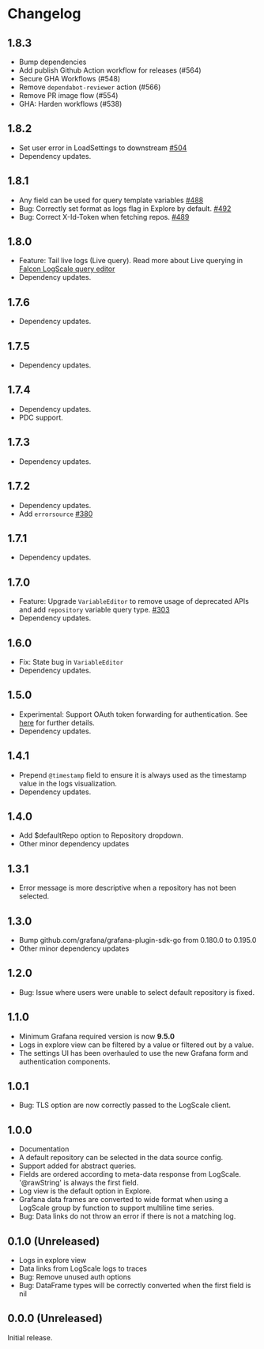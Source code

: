 # Changelog

## 1.8.3

- Bump dependencies
- Add publish Github Action workflow for releases (#564)
- Secure GHA Workflows (#548)
- Remove `dependabot-reviewer` action (#566)
- Remove PR image flow (#554)
- GHA: Harden workflows (#538)

## 1.8.2

- Set user error in LoadSettings to downstream [#504](https://github.com/grafana/falconlogscale-datasource/pull/504)
- Dependency updates.

## 1.8.1

- Any field can be used for query template variables [#488](https://github.com/grafana/falconlogscale-datasource/pull/488)
- Bug: Correctly set format as logs flag in Explore by default. [#492](https://github.com/grafana/falconlogscale-datasource/pull/492)
- Bug: Correct X-Id-Token when fetching repos. [#489](https://github.com/grafana/falconlogscale-datasource/pull/489)

## 1.8.0

- Feature: Tail live logs (Live query). Read more about Live querying in [Falcon LogScale query editor](/docs/plugins/grafana-falconlogscale-datasource/<FALCON_LOGSCALE_PLUGIN_VERSION>/editor/)
- Dependency updates.

## 1.7.6

- Dependency updates.

## 1.7.5

- Dependency updates.
  
## 1.7.4

- Dependency updates.
- PDC support.
  
## 1.7.3

- Dependency updates.

## 1.7.2

- Dependency updates.
- Add `errorsource` [#380](https://github.com/grafana/falconlogscale-datasource/pull/380)
  
## 1.7.1

- Dependency updates.
  
## 1.7.0

- Feature: Upgrade `VariableEditor` to remove usage of deprecated APIs and add `repository` variable query type. [#303](https://github.com/grafana/falconlogscale-datasource/pull/303)
- Dependency updates.
  
## 1.6.0

- Fix: State bug in `VariableEditor`
- Dependency updates.
  
## 1.5.0

- Experimental: Support OAuth token forwarding for authentication. See [here](https://github.com/grafana/falconlogscale-datasource?tab=readme-ov-file#forward-oauth-identity) for further details.
- Dependency updates.

## 1.4.1

- Prepend `@timestamp` field to ensure it is always used as the timestamp value in the logs visualization.
- Dependency updates.
  
## 1.4.0

- Add $defaultRepo option to Repository dropdown.
- Other minor dependency updates

## 1.3.1

- Error message is more descriptive when a repository has not been selected.

## 1.3.0

- Bump github.com/grafana/grafana-plugin-sdk-go from 0.180.0 to 0.195.0
- Other minor dependency updates

## 1.2.0

- Bug: Issue where users were unable to select default repository is fixed.

## 1.1.0

- Minimum Grafana required version is now **9.5.0**
- Logs in explore view can be filtered by a value or filtered out by a value.
- The settings UI has been overhauled to use the new Grafana form and authentication components.

## 1.0.1

- Bug: TLS option are now correctly passed to the LogScale client.

## 1.0.0

- Documentation
- A default repository can be selected in the data source config.
- Support added for abstract queries.
- Fields are ordered according to meta-data response from LogScale. '@rawString' is always the first field.
- Log view is the default option in Explore.
- Grafana data frames are converted to wide format when using a LogScale group by function to support multiline time series.
- Bug: Data links do not throw an error if there is not a matching log.

## 0.1.0 (Unreleased)

- Logs in explore view
- Data links from LogScale logs to traces
- Bug: Remove unused auth options
- Bug: DataFrame types will be correctly converted when the first field is nil

## 0.0.0 (Unreleased)

Initial release.
